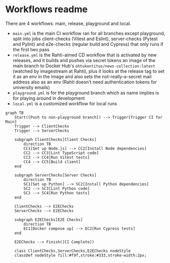 # Workflows readme
There are 4 workflows: main, release, playground and local.

- `main.yml` is the main CI workflow ran for all branches except playground, split into jobs client-checks (Vitest and Eslint), server-checks (Pytest and Pylint) and e2e-checks (regular build and Cypress) that only runs if the first two pass
- `release.yml` is the Rahti-aimed CD workflow that is activated by new releases, and it builds and pushes via secret tokens an image of the main branch to Docker Hub's `ohtukontitus/news-collection:latest` (watched by imagestream at Rahti), plus it looks at the release tag to set it as an env in the image and also sets the not-really-a-secret mail address also as an env (Rahti doesn't need authentication tokens for university emails)
- `playground.yml` is for the playground branch which as name implies is for playing around in development
- `local.yml` is a customized workflow for local runs

```mermaid
graph TB
    Start([Push to non-playground branch]) --> Trigger[Trigger CI for Main]
    Trigger --> ClientChecks
    Trigger --> ServerChecks

    subgraph ClientChecks[Client Checks]
        direction TB
        CC1[Set up Node.js] --> CC2[Install Node dependencies]
        CC2 --> CC3[Lint TypeScript code]
        CC3 --> CC4[Run Vitest tests]
        CC4 --> CC5[Build client]
    end

    subgraph ServerChecks[Server Checks]
        direction TB
        SC1[Set up Python] --> SC2[Install Python dependencies]
        SC2 --> SC3[Lint Python code]
        SC3 --> SC4[Run Python tests]
    end

    ClientChecks --> E2EChecks
    ServerChecks --> E2EChecks

    subgraph E2EChecks[E2E Checks]
        direction TB
        EC1[Docker compose up] --> EC2[Run Cypress tests]
    end

    E2EChecks --> Finish([CI Complete])

    class ClientChecks,ServerChecks,E2EChecks nodeStyle
    classDef nodeStyle fill:#f9f,stroke:#333,stroke-width:2px;
```
